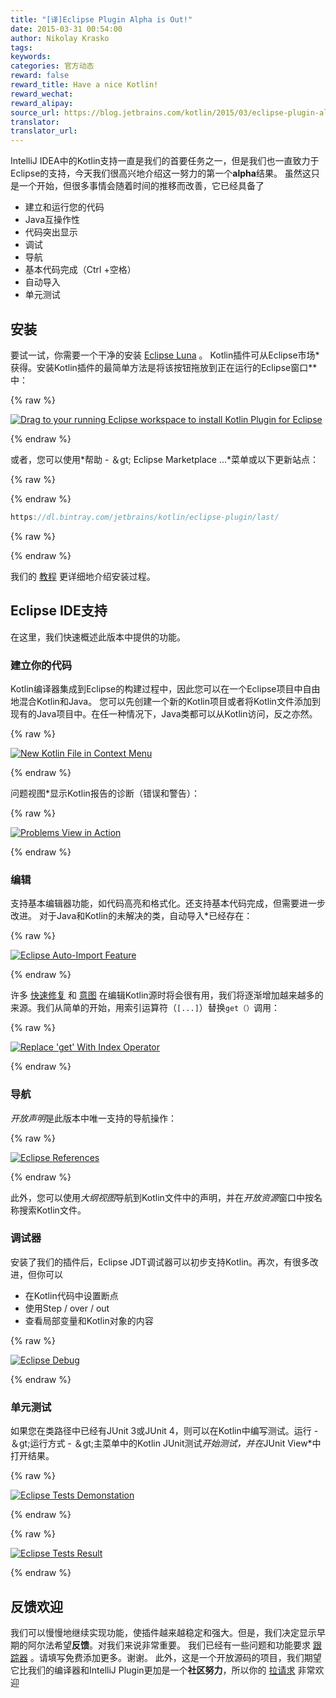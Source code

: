 ```yaml
---
title: "[译]Eclipse Plugin Alpha is Out!"
date: 2015-03-31 00:54:00
author: Nikolay Krasko
tags:
keywords:
categories: 官方动态
reward: false
reward_title: Have a nice Kotlin!
reward_wechat:
reward_alipay:
source_url: https://blog.jetbrains.com/kotlin/2015/03/eclipse-plugin-alpha-is-out/
translator:
translator_url:
---
```


IntelliJ IDEA中的Kotlin支持一直是我们的首要任务之一，但是我们也一直致力于Eclipse的支持，今天我们很高兴地介绍这一努力的第一个**alpha**结果。
虽然这只是一个开始，但很多事情会随着时间的推移而改善，它已经具备了

* 建立和运行您的代码
* Java互操作性
* 代码突出显示
* 调试
* 导航
* 基本代码完成（Ctrl +空格）
* 自动导入
* 单元测试

## 安装

要试一试，你需要一个干净的安装 [Eclipse Luna](https://www.eclipse.org/downloads/) 。 Kotlin插件可从Eclipse市场*获得。安装Kotlin插件的最简单方法是将该按钮拖放到正在运行的Eclipse窗口**中：

{% raw %}
<p><a class="drag" href="http://marketplace.eclipse.org/marketplace-client-intro?mpc_install=2257536" title="Drag to your running Eclipse workspace to install Kotlin Plugin for Eclipse"><img alt="Drag to your running Eclipse workspace to install Kotlin Plugin for Eclipse" data-recalc-dims="1" src="https://i2.wp.com/marketplace.eclipse.org/sites/all/themes/solstice/_themes/solstice_marketplace/public/images/btn-install.png?w=640&amp;ssl=1"/></a><br/>
<span id="more-1945"></span></p>
{% endraw %}

或者，您可以使用*帮助 - ＆gt; Eclipse Marketplace ...*菜单或以下更新站点：

{% raw %}
<p></p>
{% endraw %}

```kotlin
https://dl.bintray.com/jetbrains/kotlin/eclipse-plugin/last/
```

{% raw %}
<p></p>
{% endraw %}

我们的 [教程](http://kotlinlang.org/docs/tutorials/getting-started-eclipse.html) 更详细地介绍安装过程。
## Eclipse IDE支持

在这里，我们快速概述此版本中提供的功能。
### 建立你的代码

Kotlin编译器集成到Eclipse的构建过程中，因此您可以在一个Eclipse项目中自由地混合Kotlin和Java。
您可以先创建一个新的Kotlin项目或者将Kotlin文件添加到现有的Java项目中。在任一种情况下，Java类都可以从Kotlin访问，反之亦然。

{% raw %}
<p><a href="https://i1.wp.com/blog.jetbrains.com/kotlin/files/2015/03/New-Kotlin-File-in-Context-Menu.png"><img alt="New Kotlin File in Context Menu" class="alignnone size-full wp-image-1957" data-recalc-dims="1" src="https://i1.wp.com/blog.jetbrains.com/kotlin/files/2015/03/New-Kotlin-File-in-Context-Menu.png?resize=640%2C194&amp;ssl=1"/></a></p>
{% endraw %}

问题视图*显示Kotlin报告的诊断（错误和警告）：

{% raw %}
<p><a href="https://i0.wp.com/blog.jetbrains.com/kotlin/files/2015/03/skitch.png"><img alt="Problems View in Action" class="alignnone size-full wp-image-1959" data-recalc-dims="1" src="https://i0.wp.com/blog.jetbrains.com/kotlin/files/2015/03/skitch.png?resize=640%2C241&amp;ssl=1"/></a></p>
{% endraw %}

### 编辑

支持基本编辑器功能，如代码高亮和格式化。还支持基本代码完成，但需要进一步改进。
对于Java和Kotlin的未解决的类，自动导入*已经存在：

{% raw %}
<p><a href="https://i2.wp.com/blog.jetbrains.com/kotlin/files/2015/03/Screenshot-2015-03-30-15.26.27.png"><img alt="Eclipse Auto-Import Feature" class="alignnone size-full wp-image-1965" data-recalc-dims="1" src="https://i2.wp.com/blog.jetbrains.com/kotlin/files/2015/03/Screenshot-2015-03-30-15.26.27.png?resize=393%2C119&amp;ssl=1"/></a></p>
{% endraw %}

许多 [快速修复](https://github.com/JetBrains/kotlin/tree/master/idea/src/org/jetbrains/kotlin/idea/quickfix) 和 [意图](https://github.com/JetBrains/kotlin/tree/master/idea/src/org/jetbrains/kotlin/idea/intentions) 在编辑Kotlin源时将会很有用，我们将逐渐增加越来越多的来源。我们从简单的开始，用索引运算符（`[...]`）替换`get（）`调用：

{% raw %}
<p><a href="https://i1.wp.com/blog.jetbrains.com/kotlin/files/2015/03/Screenshot-2015-03-30-15.29.20.png"><img alt="Replace 'get' With Index Operator" class="alignnone size-full wp-image-1966" data-recalc-dims="1" src="https://i1.wp.com/blog.jetbrains.com/kotlin/files/2015/03/Screenshot-2015-03-30-15.29.20.png?resize=500%2C83&amp;ssl=1"/></a></p>
{% endraw %}

### 导航

*开放声明*是此版本中唯一支持的导航操作：

{% raw %}
<p><a href="https://i1.wp.com/blog.jetbrains.com/kotlin/files/2015/03/eclipse-references.png"><img alt="Eclipse References" class="alignnone size-full wp-image-1969" data-recalc-dims="1" src="https://i1.wp.com/blog.jetbrains.com/kotlin/files/2015/03/eclipse-references.png?resize=592%2C159&amp;ssl=1"/></a></p>
{% endraw %}

此外，您可以使用*大纲视图*导航到Kotlin文件中的声明，并在*开放资源*窗口中按名称搜索Kotlin文件。
### 调试器

安装了我们的插件后，Eclipse JDT调试器可以初步支持Kotlin。再次，有很多改进，但你可以

* 在Kotlin代码中设置断点
* 使用Step / over / out
* 查看局部变量和Kotlin对象的内容


{% raw %}
<p><a href="https://i1.wp.com/blog.jetbrains.com/kotlin/files/2015/03/Screenshot-2015-03-30-16.39.21.png"><img alt="Eclipse Debug" class="alignnone size-full wp-image-1971" data-recalc-dims="1" src="https://i1.wp.com/blog.jetbrains.com/kotlin/files/2015/03/Screenshot-2015-03-30-16.39.21.png?resize=640%2C176&amp;ssl=1"/></a></p>
{% endraw %}

### 单元测试

如果您在类路径中已经有JUnit 3或JUnit 4，则可以在Kotlin中编写测试。运行 - ＆gt;运行方式 - ＆gt;主菜单中的Kotlin JUnit测试*开始测试，并在*JUnit View*中打开结果。

{% raw %}
<p><a href="https://i1.wp.com/blog.jetbrains.com/kotlin/files/2015/03/Screenshot-2015-03-30-01.39.29.png"><img alt="Eclipse Tests Demonstation" class="alignnone size-full wp-image-1962" data-recalc-dims="1" src="https://i1.wp.com/blog.jetbrains.com/kotlin/files/2015/03/Screenshot-2015-03-30-01.39.29.png?resize=560%2C199&amp;ssl=1"/></a></p>
{% endraw %}


{% raw %}
<p><a href="https://i2.wp.com/blog.jetbrains.com/kotlin/files/2015/03/Screenshot-2015-03-30-01.39.51.png"><img alt="Eclipse Tests Result" class="alignnone size-full wp-image-1961" data-recalc-dims="1" src="https://i2.wp.com/blog.jetbrains.com/kotlin/files/2015/03/Screenshot-2015-03-30-01.39.51.png?resize=503%2C172&amp;ssl=1"/></a></p>
{% endraw %}

## 反馈欢迎

我们可以慢慢地继续实现功能，使插件越来越稳定和强大。但是，我们决定显示早期的阿尔法希望**反馈**。对我们来说非常重要。
我们已经有一些问题和功能要求 [跟踪器](https://youtrack.jetbrains.com/search/Kotlin%20Eclipse-19206) 。请填写免费添加更多。谢谢。
此外，这是一个开放源码的项目，我们期望它比我们的编译器和IntelliJ Plugin更加是一个**社区努力**，所以你的 [拉请求](https://github.com/JetBrains/kotlin-eclipse/) 非常欢迎
